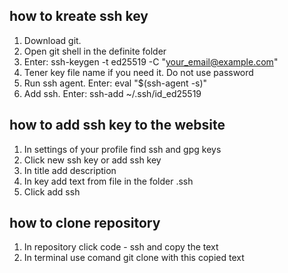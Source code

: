 ## how to kreate ssh key

1. Download git.
2. Open git shell in the definite folder
3. Enter: ssh-keygen -t ed25519 -C "your_email@example.com"
4. Tener key file name if you need it. Do not use password
5. Run ssh agent. Enter: eval "$(ssh-agent -s)"
6. Add ssh. Enter: ssh-add ~/.ssh/id_ed25519

## how to add ssh key to the website

1. In settings of your profile find ssh and gpg keys
2. Click new ssh key or add ssh key
3. In title add description
4. In key add text from file in the folder .ssh
5. Click add ssh

## how to clone repository

1. In repository click code - ssh and copy the text
2. In terminal use comand git clone with this copied text